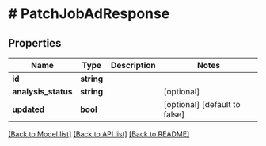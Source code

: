 # # PatchJobAdResponse

## Properties

Name | Type | Description | Notes
------------ | ------------- | ------------- | -------------
**id** | **string** |  |
**analysis_status** | **string** |  | [optional]
**updated** | **bool** |  | [optional] [default to false]

[[Back to Model list]](../../README.md#models) [[Back to API list]](../../README.md#endpoints) [[Back to README]](../../README.md)
